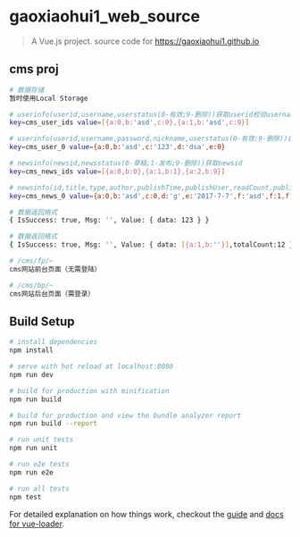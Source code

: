 # gaoxiaohui1_web_source

> A Vue.js project. source code for https://gaoxiaohui1.github.io

## cms proj

``` bash
# 数据存储
暂时使用Local Storage

# userinfo(userid,username,userstatus(0-有效;9-删除))获取userid校验username
key=cms_user_ids value=[{a:0,b:'asd',c:0},{a:1,b:'asd',c:9}]

# userinfo(userid,username,password,nickname,userstatus(0-有效;9-删除))获取用户信息
key=cms_user_0 value={a:0,b:'asd',c:'123',d:'dsa',e:0}

# newsinfo(newsid,newsstatus(0-草稿;1-发布;9-删除))获取newsid
key=cms_news_ids value=[{a:0,b:0},{a:1,b:1},{a:2,b:9}]

# newsinfo(id,title,type,author,publishTime,publishUser,readCount,publishUserID,inserttime,updateTime)
key=cms_news_0 value={a:0,b:'asd',c:0,d:'g',e:'2017-7-7',f:'asd',f:1,f:0,f:'2017-7-7',f:'2017-7-7'}

# 数据返回格式
{ IsSuccess: true, Msg: '', Value: { data: 123 } }

# 数据返回格式
{ IsSuccess: true, Msg: '', Value: { data: [{a:1,b:''}],totalCount:12 } }

# /cms/fp/~
cms网站前台页面（无需登陆）

# /cms/bp/~
cms网站后台页面（需登录）

```

## Build Setup

``` bash
# install dependencies
npm install

# serve with hot reload at localhost:8080
npm run dev

# build for production with minification
npm run build

# build for production and view the bundle analyzer report
npm run build --report

# run unit tests
npm run unit

# run e2e tests
npm run e2e

# run all tests
npm test
```

For detailed explanation on how things work, checkout the [guide](http://vuejs-templates.github.io/webpack/) and [docs for vue-loader](http://vuejs.github.io/vue-loader).
